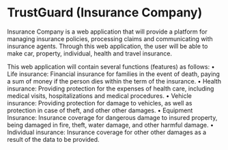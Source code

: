 # TrustGuard (Insurance Company)

Insurance Company is a web application that will provide a platform for managing insurance policies, processing claims and communicating with insurance agents. Through this web application, the user will be able to make car, property, individual, health and travel insurance.

This web application will contain several functions (features) as follows:
• Life insurance: Financial insurance for families in the event of death, paying a sum of money if the person dies within the term of the insurance.
• Health insurance: Providing protection for the expenses of health care, including medical visits, hospitalizations and medical procedures.
• Vehicle insurance: Providing protection for damage to vehicles, as well as protection in case of theft, and other other damages.
• Equipment Insurance: Insurance coverage for dangerous damage to insured property, being damaged in fire, theft, water damage, and other harmful damage.
• Individual insurance: Insurance coverage for other other damages as a result of the data to be provided.
